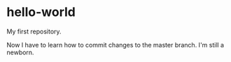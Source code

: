 # hello-world
My first repository.

Now I have to learn how to commit changes to the master branch. I'm still a newborn.
